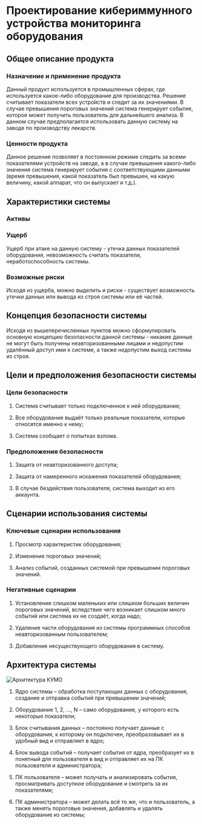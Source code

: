 # Проектирование кибериммунного устройства мониторинга оборудования

## Общее описание продукта

### Назначение и применение продукта

Данный продукт используется в промышленных сферах, где используется какое-либо оборудование для производства. Решение считывает показатели всех устройств и следит за их значениями. В случае превышения пороговых значений система генерирует событие, которое может получить пользователь для дальнейшего анализа. В данном случае предполагается использовать данную систему на заводе по производству лекарств.

### Ценности продукта

Данное решение позволяет в постоянном режиме следить за всеми показателями устройств на заводе, а в случае превышения какого-либо значения система генерирует события с соответствующими данными (время превышения, какой показатель был превышен, на какую величину, какой аппарат, что он выпускает и т.д.).

## Характеристики системы

### Активы



### Ущерб

Ущерб при атаке на данную систему - утечка данных показателей оборудования, невозможность считать показатели, неработоспособность системы.

### Возможные риски

Исходя из ущерба, можно выделить и риски - существует возможность утечки данных или вывода из строя системы или её частей.

## Концепция безопасности системы

Исходя из вышеперечисленных пунктов можно сформулировать основную концепцию безопасности данной системы - никакие данные не могут быть получены неавторизованными лицами и недопустим удалённый доступ ими к системе, а также недопустим выход системы из строя.

## Цели и предположения безопасности системы

### Цели безопасности

1.  Система считывает только подключенное к ней оборудование;

2.  Все оборудование выдаёт только реальные показатели, которые относятся именно к нему;

3.  Система сообщает о попытках взлома.

### Предположения безопасности

1.	Защита от неавторизованного доступа;

2.	Защита от намеренного искажения показателей оборудования;

3.	В случае бездействия пользователя, система выходит из его аккаунта.

## Сценарии использования системы

### Ключевые сценарии использования

1.	Просмотр характеристик оборудования;

2.	Изменение пороговых значений;

3.	Анализ событий, созданных системой при превышении пороговых значений.

### Негативные сценарии

1.	Установление слишком маленьких или слишком больших величин пороговых значений, вследствие чего возникает слишком много событий или система их не создаёт, когда надо;

2.	Удаление части оборудования из системы программных способов неавторизованным пользователем;

3.	Добавление несуществующего оборудования в систему.

## Архитектура системы

![Архитектура КУМО](https://user-images.githubusercontent.com/124985684/223465823-165c719a-cc98-4c3c-9b6d-ada3c0bd7260.png)

1.	Ядро системы – обработка поступающих данных с оборудования, создание и отправка событий при превышении значений;

2.	Оборудование 1, 2, …, N – само оборудование, у которого есть некоторые показатели;

3.	Блок считывания данных – постоянно получает данные с оборудования, к которому он подключен, преобразовывает их в удобный вид и отправляет в ядро;

4.	Блок вывода событий – получает события от ядра, преобразует их в понятный для пользователя в вид и отправляет их на ПК пользователя и администратора;

5.	ПК пользователя – может получать и анализировать события, просматривать доступное оборудование и смотреть за их показателями;

6.	ПК администратора – может делать всё то же, что и пользователь, а также менять пороговые значения, добавлять и удалять оборудование из системы;
